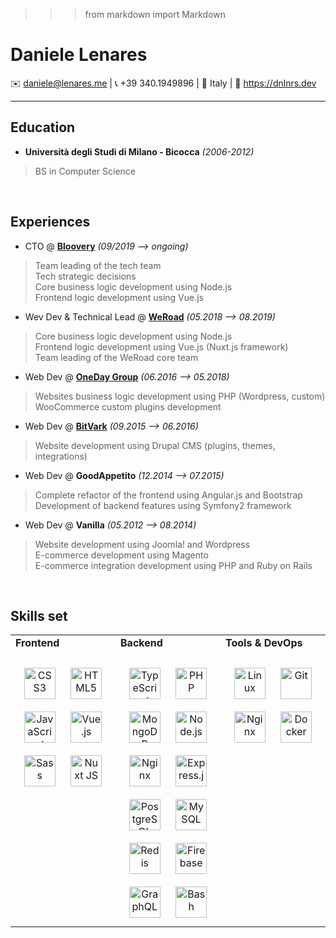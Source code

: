 >>> from markdown import Markdown

# Daniele Lenares

✉️ daniele@lenares.me | 📞 +39 340.1949896 | 📍 Italy | 🔗 https://dnlnrs.dev

---

## Education
- **Università degli Studi di Milano - Bicocca** _(2006-2012)_
> BS in Computer Science

<br>

## Experiences
- CTO @ **[Bloovery](https://bloovery.com)** _(09/2019 --> ongoing)_
> Team leading of the tech team  
> Tech strategic decisions  
> Core business logic development using Node.js  
> Frontend logic development using Vue.js  

- Wev Dev & Technical Lead @ **[WeRoad](https://www.weroad.it)** _(05.2018 --> 08.2019)_
> Core business logic development using Node.js  
> Frontend logic development using Vue.js (Nuxt.js framework)  
> Team leading of the WeRoad core team  

- Web Dev @ **[OneDay Group](https://www.onedaygroup.it)** _(06.2016 --> 05.2018)_
> Websites business logic development using PHP (Wordpress, custom)  
> WooCommerce custom plugins development  

- Web Dev @ **[BitVark](https://bitvark.it)** _(09.2015 --> 06.2016)_
> Website development using Drupal CMS (plugins, themes, integrations)

- Web Dev @ **GoodAppetito** _(12.2014 --> 07.2015)_
> Complete refactor of the frontend using Angular.js and Bootstrap  
> Development of backend features using Symfony2 framework

- Web Dev @ **Vanilla** _(05.2012 --> 08.2014)_
> Website development using Joomla! and Wordpress  
> E-commerce development using Magento  
> E-commerce integration development using PHP and Ruby on Rails

<br>

## Skills set
<table><tr><td valign="top" width="33%">
<b>Frontend</b>
    <br>
  <br>
<div align="center">  
<img style="margin: 10px" src="https://profilinator.rishav.dev/skills-assets/css3-original-wordmark.svg" alt="CSS3" height="50" />  
<img style="margin: 10px" src="https://profilinator.rishav.dev/skills-assets/html5-original-wordmark.svg" alt="HTML5" height="50" />  
<img style="margin: 10px" src="https://profilinator.rishav.dev/skills-assets/javascript-original.svg" alt="JavaScript" height="50" />  
<img style="margin: 10px" src="https://profilinator.rishav.dev/skills-assets/vuejs-original-wordmark.svg" alt="Vue.js" height="50" />  
<img style="margin: 10px" src="https://profilinator.rishav.dev/skills-assets/sass-original.svg" alt="Sass" height="50" />  
<img style="margin: 10px" src="https://profilinator.rishav.dev/skills-assets/nuxt.png" alt="Nuxt JS" height="50" />  
</div>

</td><td valign="top" width="33%">
<b>Backend</b>
    <br>
  <br>
<div align="center">  
<img style="margin: 10px" src="https://profilinator.rishav.dev/skills-assets/typescript-original.svg" alt="TypeScript" height="50" />  
<img style="margin: 10px" src="https://profilinator.rishav.dev/skills-assets/php-original.svg" alt="PHP" height="50" />  
<img style="margin: 10px" src="https://profilinator.rishav.dev/skills-assets/mongodb-original-wordmark.svg" alt="MongoDB" height="50" />  
<img style="margin: 10px" src="https://profilinator.rishav.dev/skills-assets/nodejs-original-wordmark.svg" alt="Node.js" height="50" />  
<img style="margin: 10px" src="https://profilinator.rishav.dev/skills-assets/nginx-original.svg" alt="Nginx" height="50" />  
<img style="margin: 10px" src="https://profilinator.rishav.dev/skills-assets/express-original-wordmark.svg" alt="Express.js" height="50" />  
<img style="margin: 10px" src="https://profilinator.rishav.dev/skills-assets/postgresql-original-wordmark.svg" alt="PostgreSQL" height="50" />  
<img style="margin: 10px" src="https://profilinator.rishav.dev/skills-assets/mysql-original-wordmark.svg" alt="MySQL" height="50" />  
<img style="margin: 10px" src="https://profilinator.rishav.dev/skills-assets/redis-original-wordmark.svg" alt="Redis" height="50" />  
<img style="margin: 10px" src="https://profilinator.rishav.dev/skills-assets/firebase.png" alt="Firebase" height="50" />  
<img style="margin: 10px" src="https://profilinator.rishav.dev/skills-assets/graphql.png" alt="GraphQL" height="50" />  
<img style="margin: 10px" src="https://profilinator.rishav.dev/skills-assets/gnu_bash-icon.svg" alt="Bash" height="50" />  
</div>

</td><td valign="top" width="33%">
<b>Tools & DevOps</b>
  <br>
  <br>
<div align="center">  
<img style="margin: 10px" src="https://profilinator.rishav.dev/skills-assets/linux-original.svg" alt="Linux" height="50" />  
<img style="margin: 10px" src="https://profilinator.rishav.dev/skills-assets/git-scm-icon.svg" alt="Git" height="50" />  
<img style="margin: 10px" src="https://profilinator.rishav.dev/skills-assets/nginx-original.svg" alt="Nginx" height="50" />  
<img style="margin: 10px" src="https://profilinator.rishav.dev/skills-assets/docker-original-wordmark.svg" alt="Docker" height="50" />  
</div>

</td></tr></table>
